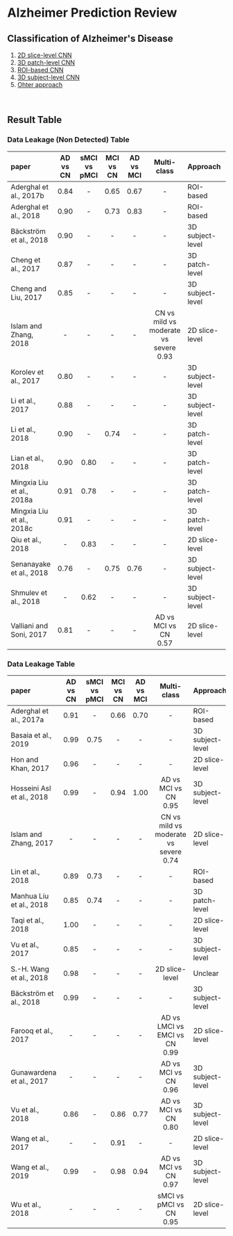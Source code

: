 # Alzheimer Prediction Review

## Classification of Alzheimer's Disease
1. [2D slice-level CNN](https://github.com/SSinyu/Alzheimer-Prediction-Review/blob/master/2D_slice_level_CNN.md)
2. [3D patch-level CNN](https://github.com/SSinyu/Alzheimer-Prediction-Review/blob/master/3D_patch_level_CNN.md)
3. [ROI-based CNN](https://github.com/SSinyu/Alzheimer-Prediction-Review/blob/master/ROI_based_CNN.md)
4. [3D subject-level CNN](https://github.com/SSinyu/Alzheimer-Prediction-Review/blob/master/3D_subject_level_CNN.md)
5. [Ohter approach](https://github.com/SSinyu/Alzheimer-Prediction-Review/blob/master/other_approach.md)  
<br/>  

## Result Table

### Data Leakage (Non Detected) Table  

|paper|AD vs CN|sMCI vs pMCI|MCI vs CN|AD vs MCI|Multi-class|Approach|Data Leakage|
|:----|:----:|:---:|:----:|:----:|:---:|:----|:----|
|Aderghal et al., 2017b|0.84|-|0.65|0.67|-|ROI-based|Non detected|
|Aderghal et al., 2018|0.90|-|0.73|0.83|-|ROI-based|Non detected|
|Bäckström et al., 2018|0.90|-|-|-|-|3D subject-level|Non detected|
|Cheng et al., 2017|0.87|-|-|-|-|3D patch-level|Non detected|
|Cheng and Liu, 2017|0.85|-|-|-|-|3D subject-level|Non detected|
|Islam and Zhang, 2018|-|-|-|-|CN vs mild vs moderate vs severe<br/>0.93|2D slice-level|Non detected|
|Korolev et al., 2017|0.80|-|-|-|-|3D subject-level|Non detected|
|Li et al., 2017|0.88|-|-|-|-|3D subject-level|Non detected|
|Li et al., 2018|0.90|-|0.74|-|-|3D patch-level|Non detected|
|Lian et al., 2018|0.90|0.80|-|-|-|3D patch-level|Non detected|
|Mingxia Liu et al., 2018a|0.91|0.78|-|-|-|3D patch-level|Non detected|
|Mingxia Liu et al., 2018c|0.91|-|-|-|-|3D patch-level|Non detected|
|Qiu et al., 2018|-|0.83|-|-|-|2D slice-level|Non detected|
|Senanayake et al., 2018|0.76|-|0.75|0.76|-|3D subject-level|Non detected|
|Shmulev et al., 2018|-|0.62|-|-|-|3D subject-level|Non detected|
|Valliani and Soni, 2017|0.81|-|-|-|AD vs MCI vs CN<br/>0.57|2D slice-level|Non detected|

### Data Leakage Table

|paper|AD vs CN|sMCI vs pMCI|MCI vs CN|AD vs MCI|Multi-class|Approach|Data Leakage|
|:----|:----:|:---:|:----:|:----:|:---:|:----|:----|
|Aderghal et al., 2017a|0.91|-|0.66|0.70|-|ROI-based|Unclear|
|Basaia et al., 2019|0.99|0.75|-|-|-|3D subject-level|Unclear|
|Hon and Khan, 2017|0.96|-|-|-|-|2D slice-level|Unclear|
|Hosseini Asl et al., 2018|0.99|-|0.94|1.00|AD vs MCI vs CN<br/>0.95|3D subject-level|Unclear|
|Islam and Zhang, 2017|-|-|-|-|CN vs mild vs moderate vs severe<br/>0.74|2D slice-level|Unclear|
|Lin et al., 2018|0.89|0.73|-|-|-|ROI-based|Unclear|
|Manhua Liu et al., 2018|0.85|0.74|-|-|-|3D patch-level|Unclear|
|Taqi et al., 2018|1.00|-|-|-|-|2D slice-level|Unclear|
|Vu et al., 2017|0.85|-|-|-|-|3D subject-level|Unclear|
|S.-H. Wang et al., 2018|0.98|-|-|-|2D slice-level|Unclear|
|Bäckström et al., 2018|0.99|-|-|-|-|3D subject-level|clear|
|Farooq et al., 2017|-|-|-|-|AD vs LMCI vs EMCI vs CN<br/>0.99|2D slice-level|clear|
|Gunawardena et al., 2017|-|-|-|-|AD vs MCI vs CN<br/>0.96|3D subject-level|clear|
|Vu et al., 2018|0.86|-|0.86|0.77|AD vs MCI vs CN<br/>0.80|3D subject-level|clear|
|Wang et al., 2017|-|-|0.91|-|-|2D slice-level|clear|
|Wang et al., 2019|0.99|-|0.98|0.94|AD vs MCI vs CN<br/>0.97|3D subject-level|clear|
|Wu et al., 2018|-|-|-|-|sMCI vs pMCI vs CN<br/>0.95|2D slice-level|clear|
